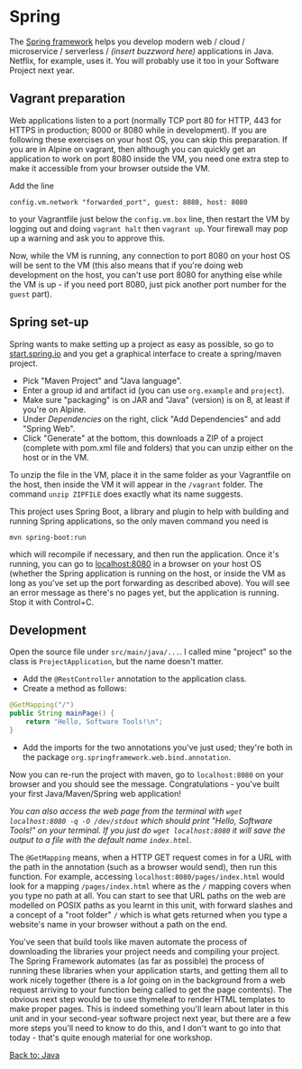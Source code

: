 # Spring

The [Spring framework](https://spring.io/) helps you develop modern web / cloud / microservice / serverless / _(insert buzzword here)_ applications in Java. Netflix, for example, uses it. You will probably use it too in your Software Project next year.

## Vagrant preparation

Web applications listen to a port (normally TCP port 80 for HTTP, 443 for HTTPS in production; 8000 or 8080 while in development). If you are following these exercises on your host OS, you can skip this preparation. If you are in Alpine on vagrant, then although you can quickly get an application to work on port 8080 inside the VM, you need one extra step to make it accessible from your browser outside the VM.

Add the line

    config.vm.network "forwarded_port", guest: 8080, host: 8080

to your Vagrantfile just below the `config.vm.box` line, then restart the VM by logging out and doing `vagrant halt` then `vagrant up`. Your firewall may pop up a warning and ask you to approve this.

Now, while the VM is running, any connection to port 8080 on your host OS will be sent to the VM (this also means that if you're doing web development on the host, you can't use port 8080 for anything else while the VM is up - if you need port 8080, just pick another port number for the `guest` part).

## Spring set-up

Spring wants to make setting up a project as easy as possible, so go to [start.spring.io](https://start.spring.io/) and you get a graphical interface to create a spring/maven project.

  * Pick "Maven Project" and "Java language".
  * Enter a group id and artifact id (you can use `org.example` and `project`).
  * Make sure "packaging" is on JAR and "Java" (version) is on 8, at least if you're on Alpine.
  * Under _Dependencies_ on the right, click "Add Dependencies" and add "Spring Web".
  * Click "Generate" at the bottom, this downloads a ZIP of a project (complete with pom.xml file and folders) that you can unzip either on the host or in the VM.

To unzip the file in the VM, place it in the same folder as your Vagrantfile on the host, then inside the VM it will appear in the `/vagrant` folder. The command `unzip ZIPFILE` does exactly what its name suggests.

This project uses Spring Boot, a library and plugin to help with building and running Spring applications, so the only maven command you need is

    mvn spring-boot:run

which will recompile if necessary, and then run the application. Once it's running, you can go to [localhost:8080](http://localhost:8080) in a browser on your host OS (whether the Spring application is running on the host, or inside the VM as long as you've set up the port forwarding as described above). You will see an error message as there's no pages yet, but the application is running. Stop it with Control+C.

## Development

Open the source file under `src/main/java/...`. I called mine "project" so the class is `ProjectApplication`, but the name doesn't matter.

  - Add the `@RestController` annotation to the application class.
  - Create a method as follows:

```java
@GetMapping("/")
public String mainPage() {
    return "Hello, Software Tools!\n";    
}
```

  - Add the imports for the two annotations you've just used; they're both in the package `org.springframework.web.bind.annotation`.

Now you can re-run the project with maven, go to `localhost:8080` on your browser and you should see the message. Congratulations - you've built your first Java/Maven/Spring web application!

_You can also access the web page from the terminal with `wget localhost:8080 -q -O /dev/stdout` which should print "Hello, Software Tools!" on your terminal. If you just do `wget localhost:8080` it will save the output to a file with the default name `index.html`._

The `@GetMapping` means, when a HTTP GET request comes in for a URL with the path in the annotation (such as a browser would send), then run this function. For example, accessing `localhost:8080/pages/index.html` would look for a mapping `/pages/index.html` where as the `/` mapping covers when you type no path at all. You can start to see that URL paths on the web are modelled on POSIX paths as you learnt in this unit, with forward slashes and a concept of a "root folder" `/` which is what gets returned when you type a website's name in your browser without a path on the end.

You've seen that build tools like maven automate the process of downloading the libraries your project needs and compiling your project. The Spring Framework automates (as far as possible) the process of running these libraries when your application starts, and getting them all to work nicely together (there is a _lot_ going on in the background from a web request arriving to your function being called to get the page contents).
The obvious next step would be to use thymeleaf to render HTML templates to make proper pages. This is indeed something you'll learn about later in this unit and in your second-year software project next year, but there are a few more steps you'll need to know to do this, and I don't want to go into that today - that's quite enough material for one workshop.

[Back to: Java](java.md)
